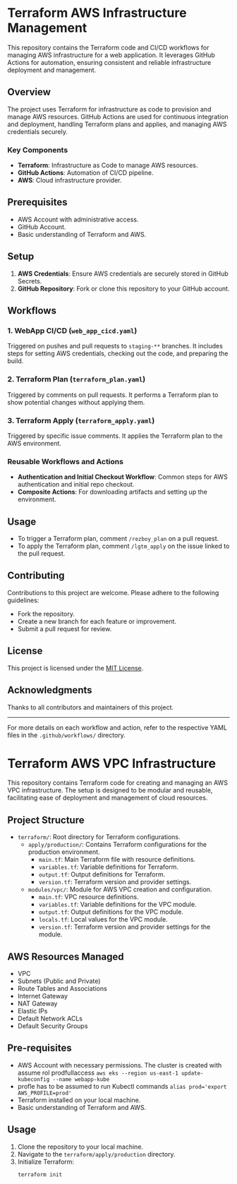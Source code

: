 # Terraform AWS Infrastructure Management

This repository contains the Terraform code and CI/CD workflows for managing AWS infrastructure for a web application. It leverages GitHub Actions for automation, ensuring consistent and reliable infrastructure deployment and management.

## Overview

The project uses Terraform for infrastructure as code to provision and manage AWS resources. GitHub Actions are used for continuous integration and deployment, handling Terraform plans and applies, and managing AWS credentials securely.

### Key Components

- **Terraform**: Infrastructure as Code to manage AWS resources.
- **GitHub Actions**: Automation of CI/CD pipeline.
- **AWS**: Cloud infrastructure provider.

## Prerequisites

- AWS Account with administrative access.
- GitHub Account.
- Basic understanding of Terraform and AWS.

## Setup

1. **AWS Credentials**: Ensure AWS credentials are securely stored in GitHub Secrets.
2. **GitHub Repository**: Fork or clone this repository to your GitHub account.

## Workflows

### 1. WebApp CI/CD (`web_app_cicd.yaml`)

Triggered on pushes and pull requests to `staging-**` branches. It includes steps for setting AWS credentials, checking out the code, and preparing the build.

### 2. Terraform Plan (`terraform_plan.yaml`)

Triggered by comments on pull requests. It performs a Terraform plan to show potential changes without applying them.

### 3. Terraform Apply (`terraform_apply.yaml`)

Triggered by specific issue comments. It applies the Terraform plan to the AWS environment.

### Reusable Workflows and Actions

- **Authentication and Initial Checkout Workflow**: Common steps for AWS authentication and initial repo checkout.
- **Composite Actions**: For downloading artifacts and setting up the environment.

## Usage

- To trigger a Terraform plan, comment `/rezboy_plan` on a pull request.
- To apply the Terraform plan, comment `/lgtm_apply` on the issue linked to the pull request.

## Contributing

Contributions to this project are welcome. Please adhere to the following guidelines:
- Fork the repository.
- Create a new branch for each feature or improvement.
- Submit a pull request for review.

## License

This project is licensed under the [MIT License](LICENSE).

## Acknowledgments

Thanks to all contributors and maintainers of this project.

---

For more details on each workflow and action, refer to the respective YAML files in the `.github/workflows/` directory.



# Terraform AWS VPC Infrastructure

This repository contains Terraform code for creating and managing an AWS VPC infrastructure. The setup is designed to be modular and reusable, facilitating ease of deployment and management of cloud resources.

## Project Structure

- `terraform/`: Root directory for Terraform configurations.
  - `apply/production/`: Contains Terraform configurations for the production environment.
    - `main.tf`: Main Terraform file with resource definitions.
    - `variables.tf`: Variable definitions for Terraform.
    - `output.tf`: Output definitions for Terraform.
    - `version.tf`: Terraform version and provider settings.
  - `modules/vpc/`: Module for AWS VPC creation and configuration.
    - `main.tf`: VPC resource definitions.
    - `variables.tf`: Variable definitions for the VPC module.
    - `output.tf`: Output definitions for the VPC module.
    - `locals.tf`: Local values for the VPC module.
    - `version.tf`: Terraform version and provider settings for the module.

## AWS Resources Managed

- VPC
- Subnets (Public and Private)
- Route Tables and Associations
- Internet Gateway
- NAT Gateway
- Elastic IPs
- Default Network ACLs
- Default Security Groups

## Pre-requisites

- AWS Account with necessary permissions. The cluster is created with assume rol prodfullaccess `aws eks --region us-east-1 update-kubeconfig --name webapp-kube`
- profle has to be assumed to run Kubectl commands `alias prod='export AWS_PROFILE=prod'`
- Terraform installed on your local machine.
- Basic understanding of Terraform and AWS.

## Usage

1. Clone the repository to your local machine.
2. Navigate to the `terraform/apply/production` directory.
3. Initialize Terraform:
   ```sh
   terraform init


